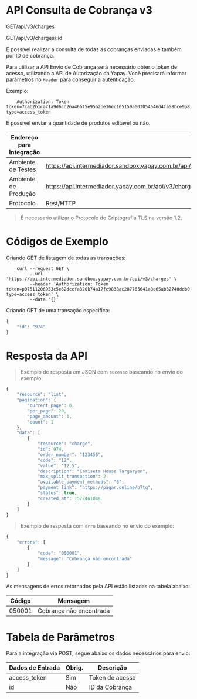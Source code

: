 # API Consulta de Cobrança v3

<span class="get">GET</span><span class="beforePost">/api/v3/charges</span>

<span class="get">GET</span><span class="beforePost">/api/v3/charges/:id</span>


É possível realizar a consulta de todas as cobranças enviadas e também por ID de cobrança.  

Para utilizar a API Envio de Cobrança será necessário obter o token de acesso, utilizando a API de Autorização da Yapay. Você precisará informar parâmetros no `Header` para conseguir a autenticação.

Exemplo:

```
    Authorization: Token token=7cab2b1ca71a9d6cd26a46bt5e95b2be36ec165159a603054546d4fa58bce9p8, type=access_token
```



É possível enviar a quantidade de produtos editavel ou não.


| Endereço para Integração |                                                                               |
|--------------------------|-------------------------------------------------------------------------------|
| Ambiente de Testes       | https://api.intermediador.sandbox.yapay.com.br/api/v3/charges |
| Ambiente de Produção     | https://api.intermediador.yapay.com.br/api/v3/charges         |
| Protocolo                | Rest/HTTP                                                                     |

> É necessario utilizar o Protocolo de Criptografia TLS na versão 1.2. 

# Códigos de Exemplo


Criando <span class="get">GET</span> de listagem de todas as transações:

```curl
    curl --request GET \
         --url 'https://api.intermediador.sandbox.yapay.com.br/api/v3/charges' \
         --header 'Authorization: Token token=p07511206953c5e62dccfa320k74a17fc9838ac287765641a8e65ab32740ddb0, type=access_token' \
         --data '{}'
```

Criando <span class="get">GET</span> de uma transação especifica:

```javascript
{
	"id": "974"
}
```



# Resposta da API

> Exemplo de resposta em JSON com `sucesso` baseando no envio do exemplo:

```javascript
{
    "resource": "list",
    "pagination": {
        "current_page": 0,
        "per_page": 20,
        "page_amount": 1,
        "count": 1
    },
    "data": [
        {
            "resource": "charge",
            "id": 974,
            "order_number": "123456",
            "code": "12",
            "value": "12.5",
            "description": "Camiseta House Targaryen",
            "max_split_transaction": 2,
            "available_payment_methods": "6",
            "payment_link": "https://pagar.online/b7tg",
            "status": true,
            "created_at": 1572461048
        }
    ]
}
```


> Exemplo de resposta com `erro` baseando no envio do exemplo:


```javascript
{
    "errors": [
        {
            "code": "050001",
            "message": "Cobrança não encontrada"
        }
    ]
}
```



As mensagens de erros retornados pela API estão listadas na tabela abaixo:

| Código    |  Mensagem                                   |
|-----------|---------------------------------------------|
| 050001	  | Cobrança não encontrada               |



# Tabela de Parâmetros

Para a integração via <span class="post">POST</span>, segue abaixo os dados necessários para envio:

| Dados de Entrada                    |	Obrig.  |	Descrição         |
|-------------------------------------|---------|-------------------|
| access_token                        |	Sim     | Token de acesso   |
| id                                  | Não     | ID da Cobrança    |
